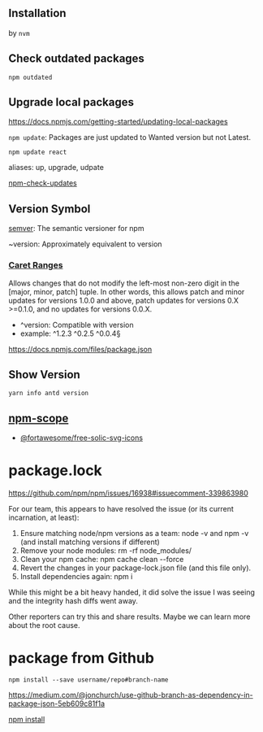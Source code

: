 

## Installation

by `nvm`

## Check outdated packages

`npm outdated`

## Upgrade local packages

https://docs.npmjs.com/getting-started/updating-local-packages

`npm update`: Packages are just updated to Wanted version but not Latest.

`npm update react`

aliases: up, upgrade, udpate

[npm-check-updates](https://github.com/tjunnone/npm-check-updates)

## Version Symbol

[semver](https://docs.npmjs.com/misc/semver): The semantic versioner for npm

~version: Approximately equivalent to version



### [Caret Ranges](https://docs.npmjs.com/misc/semver#caret-ranges-123-025-004) 

Allows changes that do not modify the left-most non-zero digit in the [major, minor, patch] tuple. In other words, this allows patch and minor updates for versions 1.0.0 and above, patch updates for versions 0.X >=0.1.0, and no updates for versions 0.0.X.

- ^version: Compatible with version
- example: ^1.2.3 ^0.2.5 ^0.0.4§

https://docs.npmjs.com/files/package.json


## Show Version
`yarn info antd version`

## [npm-scope](https://docs.npmjs.com/misc/scope)
- [@fortawesome/free-solic-svg-icons](https://www.npmjs.com/package/@fortawesome/free-solid-svg-icons)


# package.lock
https://github.com/npm/npm/issues/16938#issuecomment-339863980

For our team, this appears to have resolved the issue (or its current incarnation, at least):

1. Ensure matching node/npm versions as a team: node -v and npm -v (and install matching versions if different)
1. Remove your node modules: rm -rf node_modules/
1. Clean your npm cache: npm cache clean --force
1. Revert the changes in your package-lock.json file (and this file only).
1. Install dependencies again: npm i

While this might be a bit heavy handed, it did solve the issue I was seeing and the integrity hash diffs went away.

Other reporters can try this and share results. Maybe we can learn more about the root cause.

# package from Github

```
npm install --save username/repo#branch-name
```

https://medium.com/@jonchurch/use-github-branch-as-dependency-in-package-json-5eb609c81f1a

[npm install](https://docs.npmjs.com/cli/install)
